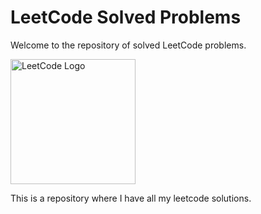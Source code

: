# LeetCode Solved Problems

Welcome to the repository of solved LeetCode problems.

<img src="https://upload.wikimedia.org/wikipedia/commons/1/19/LeetCode_logo_black.png" alt="LeetCode Logo" style="width: 200px; height: auto;">

This is a repository where I have all my leetcode solutions.
